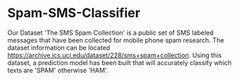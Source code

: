 # Spam-SMS-Classifier
Our Dataset 'The SMS Spam Collection' is a public set of SMS labeled messages that have been collected for mobile phone spam research. The dataset information can be located https://archive.ics.uci.edu/dataset/228/sms+spam+collection. Using this dataset, a prediction model has been built that will accurately classify which texts are 'SPAM' otherwise 'HAM'.
